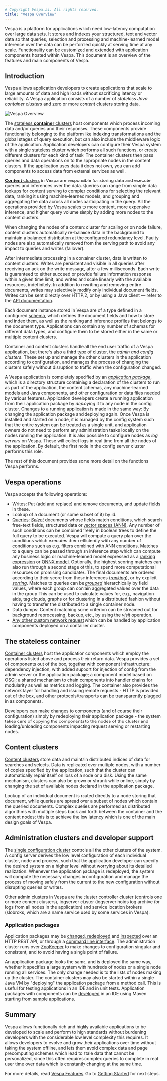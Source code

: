 ```yaml
---
# Copyright Vespa.ai. All rights reserved.
title: "Vespa Overview"
---
```


Vespa is a platform for applications which need low-latency computation over large data sets.
It stores and indexes your structured, text and vector data so that queries, selection and processing
and machine-learned model inference over the data can be performed quickly at serving time at any scale.
Functionality can be customized and extended with application components hosted within Vespa.
This document is an overview of the features and main components of Vespa.

## Introduction

Vespa allows application developers to create applications that scale
to large amounts of data and high loads without sacrificing latency or reliability.
A Vespa application consists of a number of *stateless Java container clusters*
and zero or more *content* clusters storing data.

![Vespa Overview](/assets/img/vespa-overview.svg)

The [stateless **container** clusters](jdisc/) host components
which process incoming data and/or queries and their responses.
These components provide functionality belonging to the platform like indexing
transformations and the global stages of query execution, but can also include the middleware logic of the application.
Application developers can configure their Vespa system with a single stateless cluster which
performs all such functions, or create different clusters for each kind of task.
The container clusters then pass queries and data operations on to the appropriate nodes in the content clusters.
If the application uses data it does not own, you can add components to access data from external services as well.

[**Content** clusters](elasticity.html) in Vespa are responsible for storing data
and execute queries and inferences over the data.
Queries can range from simple data lookups for content serving to complex conditions for selecting the relevant
data, ranking it using machine-learned models, and grouping and aggregating the data across all nodes
participating in the query.
All the operations provided by Vespa scales to more content, more expensive inference, and higher query volume
simply by adding more nodes to the content clusters.

When changing the nodes of a content cluster for scaling or on node failure,
content clusters automatically re-balance data in the background
to maintain a balanced distribution at the configured redundancy level.
Faulty nodes are also automatically removed from the serving path to avoid any impact to queries and
writes (failover).

After intermediate processing in a container cluster, data is written to content clusters.
Writes are persistent and visible in all queries after receiving an ack on the write message,
after a few milliseconds. Each write is guaranteed to either succeed or provide failure information
response within a given time limit, and writes and scale linearly with the available resources, indefinitely.
In addition to rewriting and removing entire documents, writes may selectively modify only individual document fields.
Writes can be sent directly over HTTP/2, or by using a Java client —
refer to the [API documentation](api.html).

Each document instance stored in Vespa are of a type defined in a configured [schema](schemas.html),
which defines the document fields and how to store and index them, as well as the ranking and inference
profiles that belongs to the document type. Applications can contain any number of schemas for different
data types, and configure them to be stored either in the same or multiple content clusters.

Container and content clusters handle all the end user traffic of a Vespa application,
but there's also a third type of cluster, the *admin and config clusters*.
These set up and manage the other clusters in the application according to configuration, and
manages the process of changing the clusters safely without disruption to traffic
when the configuration changed.

A Vespa application is completely specified by an
[*application package*](application-packages.html),
which is a directory structure containing a declaration of the clusters to run as part of the application,
the content schemas, any machine-learned models and Java components,
and other configuration or data files needed by various features.
Application developers create a running application from their application package by
*deploying* it to any node in the config cluster.
Changes to a running application is made in the same way: By changing the application package and deploying again.
Once Vespa is installed and started on a node,
it is managed by the config system such that the entire system can be treated as a single unit,
and application owners do not need to perform any administration tasks locally on the nodes running the application.
It is also possible to configure nodes as *log servers* on Vespa. These will collect logs in real time
from all the nodes of the application. By default, the first node in the config server cluster performs this role.

The rest of this document provides some more detail on the functions Vespa performs.

## Vespa operations

Vespa accepts the following operations:
* Writes: Put (add and replace) and remove documents, and update fields in these.
* Lookup of a document (or some subset of it) by id.
* [Queries](query-api.html):
  [*Select*](query-language.html) documents
  whose fields match conditions, which search
  free-text fields, structured data or [vector spaces (ANN)](nearest-neighbor-search.html).
  Any number of such conditions can be combined freely in boolean trees to
  define the full query to be executed.
  Vespa will compute a query plan over the conditions which executes them
  efficiently with any number of conditions such as e.g. filters combined with ANN conditions.
  Matches to a query can be passed through an inference step which can compute
  any business logic or machine-learned model expressed as a
  [ranking expression](reference/ranking-expressions.html) or [ONNX model](onnx.html).
  Optionally, the highest scoring matches can also run through a second stage of this,
  to spend more computational resources on promising candidates.
  The final documents are ordered according to their score from these inferences ([*ranking*](ranking.html)),
  or by explicit [*sorting*](reference/sorting.html).
  Matches to queries can be [*grouped*](grouping.html)
  hierarchically by field values,
  where each group can contain aggregated values over the data in the group
  This can be used to calculate values for, e.g., navigation aids, tag clouds,
  graphs or for clustering in a distributed fashion
  without having to transfer the distributed to a single container node.
* Data dumps: Content matching some criterion can be streamed out for background reprocessing,
  backup, etc., by using the [*visit*](visiting.html) operation.
* [Any other custom network request](reference/component-reference.html)
  which can be handled by application components deployed on a container cluster.

## The stateless container

[Container clusters](jdisc/) host the application components
which employ the operations listed above and process their return data.
Vespa provides a set of components out of the box, together with component infrastructure:
dependency injection,
with added support for injection of config from the admin server or the application package;
a component model based on OSGi;
a shared mechanism to chain components into handler chains for modularity
as well as metrics and logging.
The container also provides the network layer for handling and issuing remote requests -
HTTP is provided out of the box,
and other protocols/transports can be transparently plugged in as components.

Developers can make changes to components (and of course their configuration)
simply by redeploying their application package -
the system takes care of copying the components to the nodes of the cluster
and loading/unloading components impacting request serving or restarting nodes.

## Content clusters

[Content clusters](elasticity.html) store data
and maintain distributed indices of data for searches and selects.
Data is replicated over multiple nodes, with a number of copies specified by the application,
such that the cluster can automatically repair itself on loss of a node or a disk.
Using the same mechanism, clusters can also be grown or shrunk while online,
simply by changing the set of available nodes declared in the application package.

Lookup of an individual document is routed directly to a node storing that document,
while queries are spread over a subset of nodes which contain the queried documents.
Complex queries are performed as distributed algorithms with multiple steps back and
forth between the container and the content nodes; this is to achieve the low latency
which is one of the main design goals of Vespa.

## Administration clusters and developer support

The [single configuration cluster](/en/application-packages.html)
controls all the other clusters of the system.
A config server derives the low level configuration of each individual cluster, node and process,
such that the application developer can specify the desired system on a higher level
without worrying about its detailed realization.
Whenever the application package is redeployed,
the system will compute the necessary changes in configuration and manage the process
of moving safely from the current to the new configuration without disrupting queries or writes.

Other admin clusters in Vespa are the cluster controller cluster (controls one or more content clusters),
logserver cluster (logserver holds log archive for logs from all nodes in the application)
and service location brokers (slobroks, which are a name service used by some services in Vespa).

### Application packages

Application packages may be [changed, redeployed](reference/deploy-rest-api-v2.html)
and [inspected](reference/config-rest-api-v2.html) over an HTTP REST API,
or through a [command line interface](application-packages.html#deploy).
The administration cluster runs over [ZooKeeper](https://zookeeper.apache.org)
to make changes to configuration singular and consistent, and to avoid having a single point of failure.

An application package looks the same, and is deployed the same way,
whether it specifies a large system with hundreds of nodes or a single node running all services.
The only change needed is to the lists of nodes making up the cluster.
The container clusters may also be started within a single Java VM by "deploying" the
application package from a method call.
This is useful for testing applications in an IDE and in unit tests.
Application packages with components can be [developed](developer-guide.html)
in an IDE using Maven starting from sample applications.

## Summary

Vespa allows functionally rich and highly available applications to be developed to scale and perform to
high standards without burdening developers with the considerable low level complexity this requires.
It allows developers to evolve and grow their applications over time without taking the system offline,
and lets them avoid complex data and page precomputing schemes
which lead to stale data that cannot be personalized,
since this often requires complex queries to complete in real user time
over data which is constantly changing at the same time.

For more details, read [Vespa Features](features.html).
Go to [Getting Started](getting-started.html) for next steps.
